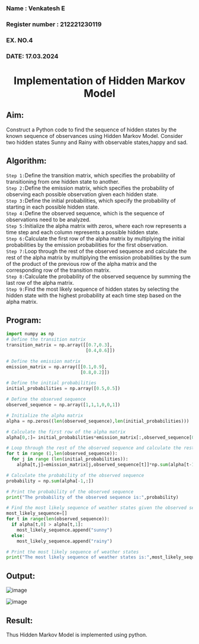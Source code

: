 <H3>Name : Venkatesh E</H3>
<H3>Register number : 212221230119</H3>
<H3>EX. NO.4</H3>
<H3>DATE: 17.03.2024</H3>
<H1 ALIGN =CENTER> Implementation of Hidden Markov Model</H1>

## Aim: 
Construct a Python code to find the sequence of hidden states by the known sequence of observances using Hidden Markov Model. Consider two hidden states Sunny and Rainy with observable states,happy and sad.

## Algorithm:

`Step 1:`Define the transition matrix, which specifies the probability of transitioning from  one hidden state to another.<br>
`Step 2:`Define the emission matrix, which specifies the probability of observing each possible observation given each hidden state.<br>
`Step 3:`Define the initial probabilities, which specify the probability of starting in each possible hidden state.<br>
`Step 4:`Define the observed sequence, which is the sequence of observations need to  be analyzed.<br>
`Step 5:`Initialize the alpha matrix with zeros, where each row represents a time step and each column represents a possible hidden state.<br>
`Step 6:`Calculate the first row of the alpha matrix by multiplying the initial  probabilities by the emission probabilities for the first observation.<br>
`Step 7:`Loop through the rest of the observed sequence and calculate the rest of the alpha matrix by multiplying the emission probabilities by the sum of the product of 
       the previous row of the alpha matrix and the corresponding row of the transition matrix.<br>
`Step 8:`Calculate the probability of the observed sequence by summing the last row of the alpha matrix.<br>
`Step 9:`Find the most likely sequence of hidden states by selecting the hidden state with the highest probability at each time step based on the alpha matrix.<br>

## Program:
```py
import numpy as np
# Define the transition matrix
transition_matrix = np.array([[0.7,0.3],
                              [0.4,0.6]])

# Define the emission matrix
emission_matrix = np.array([[0.1,0.9],
                            [0.8,0.2]])

# Define the initial probabilities
initial_probabilities = np.array([0.5,0.5])

# Define the observed sequence
observed_sequence = np.array([1,1,1,0,0,1])

# Initialize the alpha matrix
alpha = np.zeros((len(observed_sequence),len(initial_probabilities)))

# Calculate the first row of the alpha matrix
alpha[0,:]= initial_probabilities*emission_matrix[:,observed_sequence[0]]

# Loop through the rest of the observed sequence and calculate the rest of the alpha matrix
for t in range (1,len(observed_sequence)):
  for j in range (len(initial_probabilities)):
    alpha[t,j]=emission_matrix[j,observed_sequence[t]]*np.sum(alpha[t-1,:]*transition_matrix[:,j])

# Calculate the probability of the observed sequence
probability = np.sum(alpha[-1,:])

# Print the probability of the observed sequence
print("The probability of the observed sequence is:",probability)

# Find the most likely sequence of weather states given the observed sequence
most_likely_sequence=[]
for t in range(len(observed_sequence)):
  if alpha[t,0] > alpha[t,1]:
    most_likely_sequence.append("sunny")
  else:
    most_likely_sequence.append("rainy")

# Print the most likely sequence of weather states
print("The most likely sequence of weather states is:",most_likely_sequence)
```

## Output:
![image](https://github.com/Venkatigi/Ex-4--AAI/assets/94154252/e56409d0-54f3-4102-bfeb-2e3750d57a8f)

![image](https://github.com/Venkatigi/Ex-4--AAI/assets/94154252/9fe9da76-84bd-4f48-ab13-f2fdadc3c67b)

## Result:
Thus Hidden Markov Model is implemented using python.

